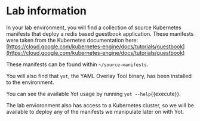 # Lab information

In your lab environment, you will find a collection of source Kubernetes manifests that deploy a redis based guestbook application.  These manifests were taken from the Kubernetes documentation here: [https://cloud.google.com/kubernetes-engine/docs/tutorials/guestbook](https://cloud.google.com/kubernetes-engine/docs/tutorials/guestbook)

These manifests can be found within `~/source-manifests`.

You will also find that `yot`, the YAML Overlay Tool binary, has been installed to the environment.

You can see the available Yot usage by running `yot --help`{{execute}}.

The lab envioronment also has access to a Kubernetes cluster, so we will be available to deploy any of the manifests we manipulate later on with Yot.
